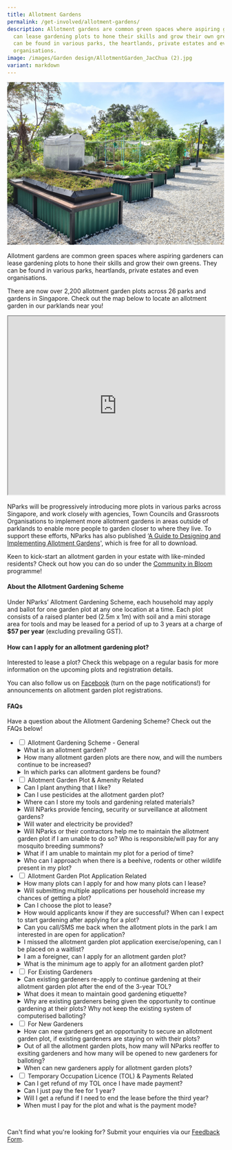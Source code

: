 ```yaml
---
title: Allotment Gardens
permalink: /get-involved/allotment-gardens/
description: Allotment gardens are common green spaces where aspiring gardeners
  can lease gardening plots to hone their skills and grow their own greens. They
  can be found in various parks, the heartlands, private estates and even
  organisations.
image: /images/Garden design/AllotmentGarden_JacChua (2).jpg
variant: markdown
---
```

<style>
details[open] > summary {
        font-weight: 800;
        }
</style>

<img src="/images/Garden%20design/allotment%20garden%20at%20jurong%20lake%20gardens%20west.jpg">

<p>Allotment gardens are common green spaces where aspiring gardeners can lease gardening plots to hone their skills and grow their own greens. They can be found in various parks, heartlands, private estates and even organisations.</p>

<p>There are now over 2,200 allotment garden plots across 26 parks and gardens in Singapore. Check out the map below to locate an allotment garden in our parklands near you!</p> 

<iframe height="415" width="100%" src="https://www.google.com/maps/d/u/1/embed?mid=1apkeSb5QHzODZOp7DdtNxFTa61GSA9U&amp;ehbc=2E312F&amp;noprof=1"></iframe>

<p>NParks will be progressively introducing more plots in various parks across Singapore, and work closely with agencies, Town Councils and Grassroots Organisations to implement more allotment gardens in areas outside of parklands to enable more people to garden closer to where they live. To support these efforts, NParks has also published ‘<a href="https://go.gov.sg/guide-to-design-allotment-gardens">A Guide to Designing and Implementing Allotment Gardens</a>', which is free for all to download.</p> 

<p>Keen to kick-start an allotment garden in your estate with like-minded residents? Check out how you can do so under the <a href="https://go.gov.sg/cib-initiative">Community in Bloom</a> programme!

</p><h4>About the Allotment Gardening Scheme</h4>

<p>Under NParks’ Allotment Gardening Scheme, each household may apply and ballot for one garden plot at any one location at a time. Each plot consists of a raised planter bed (2.5m x 1m) with soil and a mini storage area for tools and may be leased for a period of up to 3 years at a charge of <b>$57 per year</b> (excluding prevailing GST). </p> 



<h4>How can I apply for an allotment gardening plot?</h4>
<p>Interested to lease a plot? Check this webpage on a regular basis for more information on the upcoming plots and registration details.</p> 

<p>You can also follow us on <a href="https://www.facebook.com/nparksbuzz">Facebook</a> (turn on the page notifications!) for announcements on allotment garden plot registrations.</p>

<h4>FAQs</h4>
<p>Have a question about the Allotment Gardening Scheme? Check out the FAQs below!</p>
<ul class="jekyllcodex_accordion">
	<li><input type="checkbox" id="accordion1">
		<label for="accordion1">Allotment Gardening Scheme - General</label>
		<div>
			<details>
				<summary>What is an allotment garden?</summary>
				Allotment gardens are areas located within parks and gardens that house gardening plots available for lease to the community to grow their own plants. With most of the population living in high-rise flats with minimal space for gardening within their household footprint, these allotment garden plots provide them with further opportunities to garden. <br><br>
		</details>
		<details>
				<summary>How many allotment garden plots are there now, and will the numbers continue to be increased?</summary>	
				To date, over 2,200 allotment garden plots have been made available to the community with plans for further expansion.<br>
			<br>In tandem, NParks is working with Town Councils and Grassroot Organisations to provide advice on setting up of allotment gardens in public housing estates so that residents can garden closer to their homes. <br><br>
		</details>
		<details>
			<summary>In which parks can allotment gardens be found?</summary>
			1. Ang Mo Kio Town Garden West<br>
			2. Aljunied Park<br>
			3. Bedok Reservoir Park<br>
			4. Bedok Town Park<br>
			5. Bishan-Ang Mo Kio Park<br>
			6. Bukit Gombak Park<br>
			7. Choa Chu Kang Park<br>
			8. Clementi Woods Park<br>
			9. East Coast Park<br>
			10. HortPark<br>
			11. Jurong Central Park<br>
			12. Jurong Lake Gardens<br>
			13. Kallang Riverside Park<br>
			14. Kent Ridge Park <br>
			15. Lower Seletar Reservoir Park<br>
			16. one-north Park<br>
			17. Pasir Ris Park<br>
			18. Punggol Park<br>
			19. Punggol Waterway Park<br>
			20. Sembawang Park<br>
			21. Sengkang Riverside Park<br>
			22. Tiong Bahru Park<br>
			23. Villa Verde Park <br>
      24. West Coast Park<br>
			25. Yishun Park<br>
			26. Yishun Neighbourhood Park<br>
			<br>
			</details>
		</div>
	</li>
  <li><input type="checkbox" id="accordion2">
					<label for="accordion2">Allotment Garden Plot &amp; Amenity Related</label>
		<div>
	<details>
		<summary>Can I plant anything that I like?</summary>
		All plants and gardening structures should not exceed 1 metre in standing height (measured from soil level in the planter bed). Gardeners are advised not to plant poisonous plants or those with sap as these plants can cause discomfort and are harmful to the public. Plants that are illegal are not allowed to be planted.<br> 
		<br>Gardeners are to be mindful of the neighbouring plots when planting up their plots and ensure that their plants do not encroach into the neighbouring plots’ space and walking paths within the parks. Gardeners should keep their space clean and tidy for the safety of all allotment gardeners.<br><br>
	</details>
	<details>
		<summary>Can I use pesticides at the allotment garden plot?</summary>
		Chemical pesticides, herbicides and fungicides are not allowed to be used at the allotment garden plots as they may kill insects, such as bees and wasps, which play an important role in the pollination process of flowering plants. Such chemicals may also spread to other plots and may cause adverse reactions to gardeners tending to other plots or public who visit the plots. <br><br>
		</details>
			<details>
				<summary>Where can I store my tools and gardening related materials?</summary>
				There is a storage area in each allotment garden planter where tools and other gardening-related materials (e.g. soil, compost) must be kept when not in use. All items stored within the storage area must be kept neatly at all times and not in common spaces or along pathways.<br>
<br>For Sengkang Riverside Park, there is a separate storage area due to site layout.<br><br>
			</details>
			<details>
				<summary>Will NParks provide fencing, security or surveillance at allotment gardens?</summary>
				Our allotment gardens are located in publicly accessible areas to allow park visitors to appreciate our green spaces and amenities holistically. Gardeners are informed during registration on this. We also inform gardeners upfront that no CCTVs or fencing are to be installed and that a storage box is provided for their tools and gardening materials.<br>
				<br>NParks would like to remind all park visitors to be considerate and keep our parks a place for everyone to enjoy, by not picking or damaging the plants in the parks including those belonging to the allotment gardeners.<br>
				<br>However, if there are recurrent reports on incidents of theft or vandalism at particular locations, NParks will consider additional measures to deter such occurrences. These may include putting up more signages at prominent areas of the allotment garden premises to remind public, and/or installation of CCTVs for general park surveillance.<br><br>
			</details>
			<details>
				<summary>Will water and electricity be provided?</summary>
			Shared water points are available for use at the allotment garden. No electricity will be provided. <br><br>
			</details>
			<details>
				<summary>Will NParks or their contractors help me to maintain the allotment garden plot if I am unable to do so?  Who is responsible/will pay for any mosquito breeding summons?</summary>
				Allotment gardeners are required, at all times and at your own expense, to maintain the allotment garden plot and its immediate surroundings in a good and presentable condition, including trimming overgrown shrubs, removing weeds, pest-infested plants, dead and damaged plants/products. <br>
				<br>NParks will also not be responsible for any instances of mosquito breeding detected by the National Environment Agency (NEA) at the allotment garden plots. Allotment gardeners are responsible for taking all precautions and measures to prevent breeding of mosquitoes at their respective allotment garden plots.<br><br>
			</details>
			<details>
				<summary>What if I am unable to maintain my plot for a period of time?</summary>
				Should an allotment gardener fail to maintain his/her allotment garden plot, and within the time stipulated by NParks, then NParks reserves the right to rescind the licence granted to the allotment gardener. NParks may choose, at its discretion, to allocate the allotment garden plot to another gardener. The registered licensee is solely responsible for the maintenance and upkeep of the allocated allotment garden plot. Assigning the maintenance and/or upkeep of the plot to another person is strictly not allowed.<br><br>
			</details>
			<details>
				<summary>Who can I approach when there is a beehive, rodents or other wildlife present in my plot?</summary>
				Please contact NParks via this <a href="http://www.nparks.gov.sg/feedback">Feedback Form</a> to seek assistance. For urgent animal-related matters, please call the NParks Animal Response Centre at 1800 476 1600.<br><br>
			</details>
	</div></li>
	  <li><input type="checkbox" id="accordion3">
			<label for="accordion3">Allotment Garden Plot Application Related</label>
			<div>
			<details>
				<summary>How many plots can I apply for and how many plots can I lease?</summary>
				Applications are based on a per household basis. Each applicant is allowed to apply for only one (1) allotment garden plot at any one time. If the application is successful, only one (1) license will be issued to the applicant, regardless of the number of persons in the household.<br><br>
			</details>
			<details>
				<summary>Will submitting multiple applications per household increase my chances of getting a plot?</summary>
				No. If there are multiple applications received from the same household address, only one (1) entry will be considered for balloting. All other applications made from the same household will be disregarded.<br><br>
			</details>
			<details>
				<summary>Can I choose the plot to lease?</summary> 
				All plots (waist- or knee-height) are assigned strictly through a balloting system.<br><br>
			</details>
			<details>
				<summary>How would applicants know if they are successful? When can I expect to start gardening after applying for a plot?</summary>
				All successful applicants will receive a Letter of Offer via email from NParks. In this Letter of Offer, we will state the date in which you will be able to start gardening on-site. A Temporary Occupation Licence (TOL) will also be issued to successful applicants in respect of the use of the allotment garden plot.<br><br>
			</details>
			<details>
				<summary>Can you call/SMS me back when the allotment plots in the park I am interested in are open for application?</summary>
				Please check our NParks Allotment Gardens webpage and our social media platforms for updates on available plots and registration details.<br><br> 
			</details>
			<details>
				<summary>I missed the allotment garden plot application exercise/opening, can I be placed on a waitlist?</summary>
				There are no waiting lists as all available plots will be assigned to successfully balloted applicants. Applicants may apply for a plot when the registration opens again for other allotment gardens. Please check our NParks Allotment Gardens webpage and our social media platforms for updates on available plots and registration details. <br><br>
		</details>
		<details>
			<summary>I am a foreigner, can I apply for an allotment garden plot?</summary>
			Yes, but Singaporeans and Permanent Residents will be given priority.<br><br>
				</details>
				<details>
					<summary>What is the minimum age to apply for an allotment garden plot?</summary>
					The minimum age to apply for a plot is 18 years old at the time of application. <br><br>
				</details>
	</div></li>
	<li><input type="checkbox" id="accordion4">
			<label for="accordion4">For Existing Gardeners</label>
			<div>
			<details>
				<summary>Can existing gardeners re-apply to continue gardening at their allotment garden plot after the end of the 3-year TOL?</summary>
				Before the 3-year Temporary Occupation Licence (TOL) expires, existing gardeners who have maintained good gardening etiquette will be contacted by NParks officers to offer them an additonal 3-years TOL. The terms and conditions and fees for the allotment garden plot may be updated from time to time and allotment gardeners are requested to read the updated terms and conditions of the TOL. <br><br>
			</details>
			<details>
				<summary>What does it mean to maintain good gardening etiquette?</summary>
				Good gardening etiquette includes keeping the allotment garden plot tidy and clean, maintaining the plants well and keep them pest free, storing all gardening items neatly, ensure all planting structures installed are compliant with terms and conditions, and conducting regularly checks for stagnant water to prevent mosquito breeding. Having a well-kept and maintained allotment garden plot ensures that it is safe and enjoyable for everyone. For more information on good gardening etiquette, check out the <a href="/page-index/housekeeping/">garden housekeeping</a> page. <br><br>
			</details>
			<details>
				<summary>Why are existing gardeners being given the opportunity to continue gardening at their plots? Why not keep the existing system of computerised balloting?</summary>
We hope to continue fostering a love for gardening by allowing existing gardeners who have maintained good gardening etiquette to continue gardening at their allotment garden plots.<br><br>
			</details>
		</div>
	</li>
	<li>
		<input type="checkbox" id="accordion5">
		<label for="accordion5">For New Gardeners</label>
		<div>
			<details>
				<summary>How can new gardeners get an opportunity to secure an allotment garden plot, if existing gardeners are staying on with their plots? </summary>
				NParks will continue to roll out new allotment garden plots in more parks across Singapore to provide the community with opportunities to garden near their homes. In tandem, we are working closely with agencies, Town Councils and Grassroot Organisations to implement more allotment gardens in areas outside of parklands, as part of efforts to provide allotment gardens closer to residents for their convenience. All this will allow us to continue fostering a love for gardening among Singaporeans and nurturing a community of gardeners.<br><br>
			</details>
			<details>
				<summary>Out of all the allotment garden plots, how many will NParks reoffer to exsiting gardeners and how many will be opened to new gardeners for balloting? </summary>
				Existing gardeners who have maintained good gardening etiquette will be reoffered to continue gardening at their allotment garden plots. Should they choose not to continue gardening, their plots will be released for balloting. NParks will also continue to provide more allotment garden plots in our parks.<br><br>
			</details>
			<details>
				<summary>When can new gardeners apply for allotment garden plots? </summary>
				More details will be provided when ready. We will be updating this webpage and NParks' social media sites when plots are open for application.<br><br>
			</details>
			</div>
				</li>
<li><input type="checkbox" id="accordion6">
		<label for="accordion6">Temporary Occupation Licence (TOL) &amp; Payments Related</label>
		<div>
			<details>
				<summary>Can I get refund of my TOL once I have made payment?</summary>
				It is important to read all Terms and Conditions of the Temporary Occupation Licence (TOL) document. The TOL, once paid, is non-refundable. <br><br>
			</details>
			<details>
				<summary>Can I just pay the fee for 1 year? </summary>
				The allotment garden plot is leased on a 3-year basis. You will need to pay for 3 years at the start of your leasing period.<br><br>
			</details>
			<details>
				<summary>Will I get a refund if I need to end the lease before the third year?</summary>
				No refund will be given if you decide to terminate the Licence before the lease expires. <br><br>
			</details>
			<details>
				<summary>When must I pay for the plot and what is the payment mode?</summary>
				A Letter of Offer will be sent to all successful applicants via email from NParks. Payment mode will be by bank transfer to an NParks bank account or by PayNow to NParks. The details will be provided in the Letter of Offer.<br><br>
			</details>
			</div>
	 </li>
</ul>

<br>
<p>Can't find what you're looking for? Submit your enquiries via our <a href="http://www.nparks.gov.sg/feedback">Feedback Form</a>.</p>